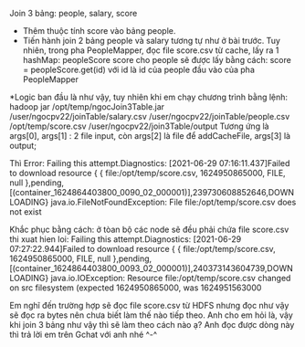 Join 3 bảng: people, salary, score

- Thêm thuộc tính score vào bảng people.
- Tiến hành join 2 bảng people và salary tương tự như ở bài trước.
  Tuy nhiên, trong pha PeopleMapper, đọc file score.csv từ cache, lấy ra 1 hashMap: peopleScore
  score cho people sẽ được lấy bằng cách: score = peopleScore.get(id) với id là id của people đầu vào của pha PeopleMapper

*Logic ban đầu là như vậy, tuy nhiên khi em chạy chương trình bằng lệnh:
hadoop jar /opt/temp/ngocJoin3Table.jar /user/ngocpv22/joinTable/salary.csv /user/ngocpv22/joinTable/people.csv /opt/temp/score.csv /user/ngocpv22/join3Table/output
Tương ứng là args[0], args[1] : 2 file input, còn args[2] là file để addCacheFile, args[3] là output;

Thì Error:
Failing this attempt.Diagnostics: [2021-06-29 07:16:11.437]Failed to download resource { { file:/opt/temp/score.csv, 1624950865000, FILE, null },pending,[(container_1624864403800_0090_02_000001)],239730608852646,DOWNLOADING}
java.io.FileNotFoundException: File file:/opt/temp/score.csv does not exist

Khắc phục bằng cách: ở tòan bộ các node sẽ đều phải chứa file score.csv thi xuat hien loi:
Failing this attempt.Diagnostics: [2021-06-29 07:27:22.944]Failed to download resource { { file:/opt/temp/score.csv, 1624950865000, FILE, null },pending,[(container_1624864403800_0093_02_000001)],240373143604739,DOWNLOADING}
java.io.IOException: Resource file:/opt/temp/score.csv changed on src filesystem (expected 1624950865000, was 1624951563000

Em nghĩ đến trường hợp sẽ đọc file score.csv từ HDFS nhưng đọc như vậy sẽ đọc ra bytes nên chưa biết làm thế nào tiếp theo.
Anh cho em hỏi là, vậy khi join 3 bảng như vậy thì sẽ làm theo cách nào ạ?
Anh đọc được dòng này thì trả lời em trên Gchat với anh nhé ^-^